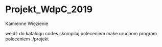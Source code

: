 # Projekt_WdpC_2019
Kamienne Więzienie

wejdź do katalogu codes
skompiluj poleceniem make
uruchom program poleceniem ./projekt
